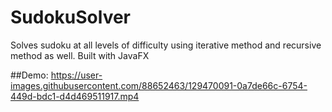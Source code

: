 # SudokuSolver
Solves sudoku at all levels of difficulty using iterative method and recursive method as well. Built with JavaFX

##Demo:
https://user-images.githubusercontent.com/88652463/129470091-0a7de66c-6754-449d-bdc1-d4d469511917.mp4
